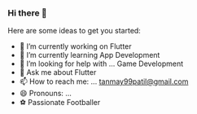 ### Hi there 👋


Here are some ideas to get you started:

- 🔭 I’m currently working on Flutter
- 🌱 I’m currently learning App Development
- 🤔 I’m looking for help with ... Game Development
- 💬 Ask me about  Flutter 
- 📫 How to reach me: ... tanmay99patil@gmail.com
- 😄 Pronouns: ...
- ⚽ Passionate Footballer
